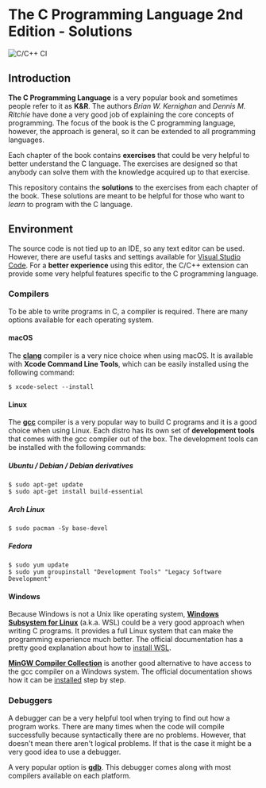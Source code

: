 # The C Programming Language 2nd Edition - Solutions

![C/C++ CI](https://github.com/gleesik/the-c-programming-language-2nd-edition-solutions/workflows/C/C++%20CI/badge.svg)

## Introduction
**The C Programming Language** is a very popular book and sometimes people refer to it as **K&R**. The authors *Brian W. Kernighan* and *Dennis M. Ritchie* have done a very good job of explaining the core concepts of programming. The focus of the book is the C programming language, however, the approach is general, so it can be extended to all programming languages.

Each chapter of the book contains **exercises** that could be very helpful to better understand the C language. The exercises are designed so that anybody can solve them with the knowledge acquired up to that exercise.

This repository contains the **solutions** to the exercises from each chapter of the book. These solutions are meant to be helpful for those who want to *learn* to program with the C language.

## Environment
The source code is not tied up to an IDE, so any text editor can be used. However, there are useful tasks and settings available for [Visual Studio Code](https://code.visualstudio.com/). For a **better experience** using this editor, the C/C++ extension can provide some very helpful features specific to the C programming language.

### Compilers
To be able to write programs in C, a compiler is required. There are many options available for each operating system.

#### macOS
The [**clang**](https://clang.llvm.org/get_started.html) compiler is a very nice choice when using macOS. It is available with **Xcode Command Line Tools**, which can be easily installed using the following command:

```shell
$ xcode-select --install
```

#### Linux
The [**gcc**](https://gcc.gnu.org/) compiler is a very popular way to build C programs and it is a good choice when using Linux. Each distro has its own set of **development tools** that comes with the gcc compiler out of the box. The development tools can be installed with the following commands:

##### Ubuntu / Debian / Debian derivatives
```shell
$ sudo apt-get update
$ sudo apt-get install build-essential
```

##### Arch Linux
```shell
$ sudo pacman -Sy base-devel
```

##### Fedora
```shell
$ sudo yum update
$ sudo yum groupinstall "Development Tools" "Legacy Software Development"
```

#### Windows
Because Windows is not a Unix like operating system, [**Windows Subsystem for Linux**](https://docs.microsoft.com/en-us/windows/wsl/)  (a.k.a. WSL) could be a very good approach when writing C programs. It provides a full Linux system that can make the programming experience much better. The official documentation has a pretty good explanation about how to [install WSL](https://docs.microsoft.com/en-us/windows/wsl/install-win10).

[**MinGW Compiler Collection**](http://www.mingw.org/) is another good alternative to have access to the gcc compiler on a Windows system. The official documentation shows how it can be [installed](http://www.mingw.org/wiki/Getting_Started) step by step.

### Debuggers
A debugger can be a very helpful tool when trying to find out how a program works. There are many times when the code will compile successfully because syntactically there are no problems. However, that doesn't mean there aren't logical problems. If that is the case it might be a very good idea to use a debugger.

A very popular option is [**gdb**](https://www.gnu.org/software/gdb/). This debugger comes along with most compilers available on each platform.

